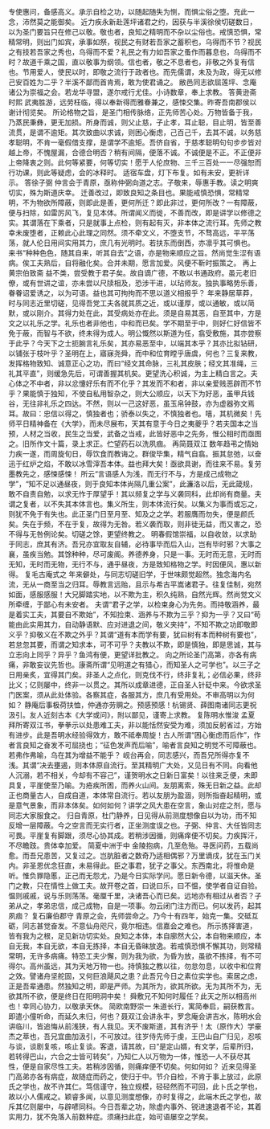 <!-- { "loadSidebar": true } -->
专使惠问，备感高义。承示自检之功，以随起随失为恻，而惧尘俗之堕。充此一念，沛然莫之能御矣。
近力疾永新赴莲坪诸君之约，因获与半溪徐侯切磋数日，以为圣门要旨只在修己以敬。敬也者，良知之精明而不杂以尘俗也。戒慎恐惧，常精常明，则出门如宾，承事如祭，视民之有财若吾家之蓄积也，乌得而不节？视民之有技若吾家之秀也，乌得而不爱？礼民之有力如吾家之蚤作而暮息也，乌得而不时？故道千乘之国，直以敬事为纲领。信也者，敬之不息者也，非敬之外复有信也。节用爱人，使民以时，即敬之流行于政者也。而先儒谓，未及为政，得无以修己安百姓为二乎？半溪不鄙而首肯焉，敢为使君诵之。
敝邑同志欲屈莲坪、念庵诸公为崇福之会。若龙华寻盟，遂尔戒行尤佳。小诗数章，奉上求教。
答黄逊斋时熙
武夷胜游，远劳枉临，得以奉新得而雅眷兼之，感悚交集。昨寄吾南郡侯以谢计彻览矣。
所论格物之旨，是圣门相传脉络，正先师苦心处。万物皆备于我，乃蒸民秉彝，更无加损。所身而诚，则父止慈，子止孝，耳止聪，目止明，皆至善流贯，是谓不逾矩。其次致曲以求诚，则困心衡虑，己百己千，去其不诚，以务慈孝聪明，不肯一毫假借支撑，是谓学不逾矩。吾侪自省，于慈孝聪明句句步步皆对越上帝，不愧屋漏，合德合明否？稍有间隔，便落不诚。不诚便是不正。不正便非上帝降衷之则。此何等紧要，何等切实！愿于人伦庶物、三千三百处一一尽强恕而行功课，则此等疑虑，会的冰释时。
适宿车盘，灯下布复。如有未安，更祈详示。
答徐子弼
仲言会于青原，亟称仲弼向道之志。子敬来，辱惠手教。读之明爽切实，殊为斯道庆幸。
迁善改过，即致良知之条目也。果能戒慎恐惧，常精常明，不为物欲所障蔽，则即此是善，更何所迁？即此非过，更何所改？一有障蔽，便与扫除，如雷厉风飞，复见本体。所谓闻义而徙，不善而改，即是讲学以修德之实。其谓落在下乘者，只是就事上点检，则有起有灭，非本体之流行耳。先师之教幸未废堕者，正赖此心此理之同然。须不牵文义，不堕支节，不骛高远，平平荡荡，就人伦日用间实用其力，庶几有光明时。若扶东而倒西，亦凛乎其可惧也。
来书“种种色色，随其自来，听其自去”之语，亦是物来顺应之旨。然尚觉生涩有语病。俟工夫熟后，自将融化矣。合并未期，愿言加爱。风便不靳时振策之。
再上黄宗伯致斋
益不类，尝受教于君子矣。故自谪广德，不敢以书通政府。虽元老旧僚，或有世讲之谊，亦未尝以尺牍相及，恐涉干进，以玷师友。独执事略势乐善，眷眷诏爱诱之，以为可语。益也其可拘拘而不思以道义相报乎？
年来静居草莽，时与同志近里切磋，见得吾党工夫各就其质之近，或以谨厚，或以通敏，或以简默，或以刚介。其得力处在此，其受病处亦在此。须是自易其恶，自至其中，方是文之以礼乐之学。礼乐也者非他也，中和而已矣。学不期至于中，则好仁好信皆不免于蔽，而智与不欲，终未得为成人。明公慨然以斯道为任，翕受敷施，其亦尝察于此乎？今天下之士扼腕言礼乐矣，其亦易恶至中，以端其本乎？其亦比拟钻研，以铺张于枝叶乎？圣明在上，寤寐尧舜，而中和位育瞠乎唐虞，何也？三复来教，发挥格物致知、诚意正心之功，而曰“经文其命脉，三礼其皮肤；经文其准绳，三礼其平直”，则缓急先后，可谓善握其机矣。更望洗心积诚，为主上精白言之。夫心体之不中者，非以忿懥好乐有而不化乎？其发而不和者，非以亲爱贱恶辟而不节乎？果能慎于独知，不使自私用智杂之，则大公顺应，以天下为好恶，虽甲兵钱谷，无往非礼乐之四达。不然，则以一己这好恶，虽玉帛钟鼓，亦为虚器弥文焉耳。故曰：忠信以得之，慎独者也；骄泰以失之，不慎独者也。嘻，其机微矣！先师平日精神备在《大学》，而未尽展布，天其有意于今日之夷夔乎？若夫国本之当预，人材之当收，民生之当爱，武备之当戒，此皆好恶中之先务，惟公相时而亟图之。旧所作文十篇，录上求正。伫望药石以洗夙痼。
再简聂双江
数年趋弔之情始力疾一遂，而周旋旬日，辱饮食而教诲之。群俊毕集，精气自翕。振其怠弛，以奋迅于红炉之焰，不敢以冰雪滓吾本体。益也拜大矣！亟欲具谢，而往来不易。复劳墨教先之，感悚感悚！
所云“言语感人为浅，而无行不与，方是成己成物之学”，“知不足以通昼夜，则于良知本体尚隔几重公案”，此濂洛以后，无此箴规，敢不自责自勉，以求无怍于厚望乎！其以频复之学与义袭同科，此却尚有商量。夫谓之复者，以不失其本体言也。集义所生，则本体流行矣。以集义为事而或忘之，则犹不免于有失也。此正圣门日至月至、知及之之学。若服膺而勿失，便是颜氏矣。失在于频，不在于复，故得为无咎。若义袭而取，则非徒无益，而又害之，恐不得与无咎例论矣。切磋之馀，更望终教之。
明春假馆崇福，以自收敛，以求助于同志，庶其有济。吾兄亦宜取友自辅，必待事毕而后入山，岂有毕时邪？大事之襄，虽疾当勉。其馀种种，尽可废阁。养德养身，只是一事。无时而无意，无时而无知，无时而无物，无行不与，通乎昼夜，方是致知格物之学。时因便风，惠以新得。
复毛古庵式之
年来僻处，与同志切磋旧学，于世味颇觉超然。独念海内名流，无从一商至当之归耳。辱教言远贻，且示与希古平嵩诸君子。往复佳制，宛然如面，感服感服！大兄脚踏实地，以不欺为主，积久纯熟，自然光辉。然尚觉文义所牵缠，于鄙心有未安者。
夫谓“君子之学，以检束身心为先务。而持敬涵养，最是着实工夫，其要自不欺始”，不知捡束、涵养与不欺为三乎？抑为一乎？又曰“苟能由此实用其力，自动静语默、应对进退之间，敬义夹持”，不知不欺之功即敬即义乎？抑敬义在不欺之外乎？其谓“道有本而学有要，犹曰树有本而种树有要也”，若怠忽其要，而谓之知求本，可不可乎？夫教以不欺，即是慎独，即是思诚，其与立志向上同乎？异乎？鱼鸿有便，更望详批教之。
向之所论圣门高第，亦各有病痛，非敢妄议先哲也。康斋所谓“见明道之有猎心，而知圣人之可学也”。以三子之日用亲炙，宜得其门矣。非圣人之点化，则克伐不行，终非复礼；必信必果，终非比义；亿则屡中，终非一以贯之。其所以成章进德，正自圣人针砭中来。今欲求圣门医案，须从此处体验。各察其症，各服其方，庶几有受用处。不审高明以为何如？
静庵后事极荷扶恤，仲通亦劳赒之。预感预感！杭锡贤、薛图南诸同志更祝汲引。友人近刻古本《大学或问》，附以鄙见，谨寄上求教。
复陈明水惟浚
孟夏拜所寄双江书，拳拳示以处患难工夫，非以能恬然安受为难，须加反躬省过，方始有进步。此是吾明水经验得效方，敢不祗奉周旋！古人所谓“困心衡虑而后作”，作者言良知之奋发不可屈挠也；“征色发声而后喻”，喻者言良知之明觉不可障蔽也。若弗作弗喻，乌在其为增益不能乎？
岘台再会，同志感兴，而吾兄所得亦复不浅。其谓“决去壅遏，则本体原自流行。至其精明广大处，又见日有不同。向看他人沉溺，若不相关，今却有不容己”，谨贺明水之日新日富矣！以往来乏便，未即具复，平崖使至乃喻。为疮疾所困，而养火山间。友朋离索，殊无日新之益。此却正也商量古人，自成自道，本体常自流行。若以友朋为盈涸，则所指奋起精明，或是意气景象，而非本体矣。如何如何？讲学之风大患在空言，象山对症之剂，愿与同志大家服食之。
归自青原，杜门静养，日见得从前测度想像自以为功，而不知反增一层障蔽。今之空言而无实行者，正坐测度误之也。子弼、仲言、大任皆同志可畏。平崖复有脚跟，须尽心协其成。若稍涉因循，则痛痒便不切矣。力疾挥汗，不尽瞻跂。贵体幸加爱。
简夏中洲于中
金陵抱病，几至危殆。寻医问药，五载尚愈。而吾兄患苦，又复过之。岂肮脏者之数奇乃适相偶邪？万里谪戌，犹在玉门关内。非圣恩优念狂直，未易得此。臣之事君，犹子之事父。东西南北，将惟命是听。惟负罪隐慝，正己而无怨尤，乃是今日实际学问。愿日新令德，以滋天休。圣门之教，只在情性上做工夫。故开卷之首，曰说曰乐，曰不愠，使学者自证自验。愠则戚戚，说与乐则荡荡。毫厘千里，决诸吾心而已矣。远地亦有相过从者否？子弟从之，孝弟忠信，成己成物，自是一项事。勿云闭门注方而已。何以发药，起其夙痼？
复石廉伯郡守
青原之会，先师尝命之。乃今十有四年，始克一集。交砥互砺，同志甚觉奋发。不意仙舟咫尺，竟尔相违。信嘉会之难也。
所示拣择害道，皆有我为之根，足见新功切实处。良知之本体，本自廓然大公，本自物来顺应，本自无我，本自无欲，本自无拣择，本自无昏昧放逸。若戒慎恐惧不懈其功，则常精常明，无许多病痛。特恐工夫少懈，则为我为欲，为昏为放，虽欲不拣择，有不可得尔。高州虽远，其为天地万物一也。持慎独之教以往，勿怠勿息，以收中和位育之效。譬诸舟坚舵固，又何巨浪飓风之患？此吾兄今日之素位实学也。索居之虑，正是吾辈通患。然独知之明，即是严师。为其所为，欲其所欲。无为其所不为，无欲其所不欲，便是终日在阳明洞中矣！
舜敷兄不知何时履任？此天之所以相高州也！幸同心协力，以敬承天休。
简欧南野崇一
朱道长行，寓简奉启，嗣获教言。即遣小僮听命，而延久未归，何也？聂双江会讲永丰，罗念庵会讲吉水，陈明水会讲临川，皆追悔从前浅狭，有人我见。天不废斯道，其有济乎！太（原作大）学豪杰之萃也，吾兄宜曲加汲引，不可放过。往岁侍先师于虔，王巴山自广归见，忍咳与谈，谈剧复咳，咳止复谈。客退，请其故，曰“是定山婿，有文学，后辈所归，若转得巴山，六合之士皆可转矣”，乃知仁人以万物为一体，惟恐一人不获尽其性，便是自家尽性工夫。若稍涉因循，则痛痒便不切矣。何如何如？
近来见得圣门高弟亦各有病症，故随症而药之，使归于中。节介自检，不肯于事上放过，此原氏之学也，故不许其仁。笃信谨守，独立规模，硁硁然而不可回，此卜氏之学也，故以小人儒戒之。颖睿多闻，以意见测度想像，亦时复得之，此端木氏之学也，故斥其亿则屡中，与辟喭同科。今日吾辈之功，除虚内事外、锐进速退者不论，其着实用力，犹不免落入前数种症。须痛扫此症，始可语屡空之学矣。
